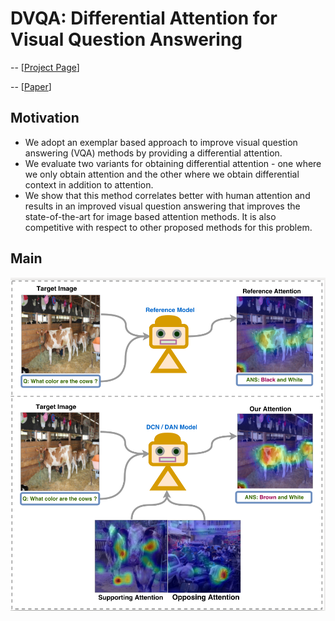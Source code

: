 # DVQA: Differential Attention for Visual Question Answering

-- [[Project Page](https://badripatro.github.io/DVQA/)]

-- [[Paper](http://openaccess.thecvf.com/content_cvpr_2018/html/3451.html)]

## Motivation
-   We adopt an exemplar based approach to improve visual question answering (VQA) methods by providing a differential attention.
-   We evaluate two variants for obtaining differential attention - one where we only obtain attention and the other where we obtain differential context in addition to attention.
-    We show that this method correlates better with human attention and results in an improved visual question answering that improves the state-of-the-art for image based attention methods. It is also competitive with respect to other proposed methods for this problem.

## Main

<p align="center">
 <img src="images/cvpr_intro.png" width="600">
</p>
